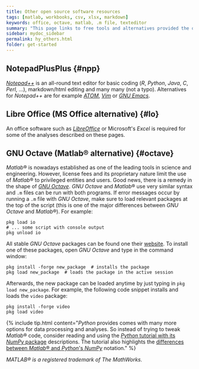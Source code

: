 ```yaml
---
title: Other open source software resources
tags: [matlab, workbooks, csv, xlsx, markdown]
keywords: office, octave, matlab, .m file, texteditor
summary: "This page links to free tools and alternatives provided the open source community."
sidebar: mydoc_sidebar
permalink: hy_others.html
folder: get-started
---
```



## NotepadPlusPlus {#npp}
[*Notepad++*](https://notepad-plus-plus.org/) is an all-round text editor for basic coding (*R*, *Python*, *Java*, *C*, *Perl*, ...), markdown/html editing and many many (not a typo). Alternatives for *Notepad++* are for example [*ATOM*](https://atom.io/), [*Vim*](https://www.vim.org/) or [*GNU Emacs*](https://www.gnu.org/software/emacs/).

## Libre Office (MS Office alternative) {#lo}
An office software such as [*LibreOffice*][libreoffice] or Microsoft's *Excel* is required for some of the analyses described on these pages.

## GNU Octave (Matlab&reg; alternative) {#octave}
*Matlab*&reg; is nowadays established as one of the leading tools in science and engineering. However, license fees and its proprietary nature limit the use of *Matlab*&reg; to privileged entities and users. Good news, there is a remedy in the shape of [*GNU Octave*](https://www.gnu.org/software/octave/). *GNU Octave* and *Matlab*&reg; use very similar syntax and `.m` files can be run with both programs. 
If error messages occur by running a `.m` file with *GNU Octave*, make sure to load relevant packages at the top of the script (this is one of the major differences between *GNU Octave* and *Matlab*&reg;). For example:

```
pkg load io
# ... some script with console output
pkg unload io
```

All stable *GNU Octave* packages can be found one their [website](https://octave.sourceforge.io/packages.php). To install one of these packages, open *GNU Octave* and type in the command window:

```
pkg install -forge new_package  # installs the package
pkg load new_package  # loads the package in the active session
```
 
 Afterwards, the new package can be loaded anytime by just typing in `pkg load new_package`. For example, the following code snippet installs and loads the `video` package:
 
 ```
pkg install -forge video
pkg load video
```

{% include tip.html content="*Python* provides comes with many more options for data processing and analyses. So instead of trying to tweak *Matlab*&reg; code, consider reading and using the [*Python* tutorial with its *NumPy* package](hypy_pynum.html#numpy) descriptions. The tutorial also highlights the [differences between *Matlab*&reg; and *Python*'s *NumPy*](hypy_pynum.html#can-numpy-do-matlab) notation." %}


*MATLAB&reg; is a registered trademark of The MathWorks.*

[libreoffice]: https://www.libreoffice.org/


